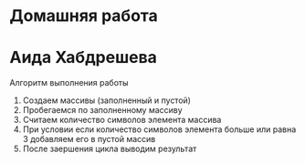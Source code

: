 # Домашняя работа
# Аида Хабдрешева

Алгоритм выполнения работы

1) Создаем массивы (заполненный и пустой)
2) Пробегаемся по заполненному массиву
3) Считаем количество символов элемента массива
4) При условии если количество символов элемента больше или равна 3 добавляем его в пустой массив
5) После заершения цикла выводим результат